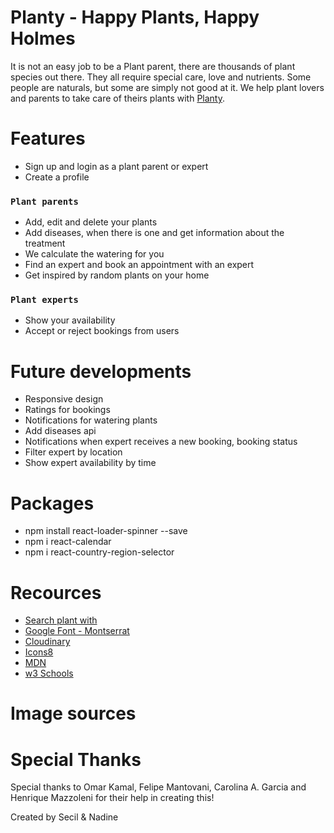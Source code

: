 # Planty - Happy Plants, Happy Holmes

It is not an easy job to be a Plant parent, there are thousands of plant species out there. They all require special care, love and nutrients. Some people are naturals, but some are simply not good at it. We help plant lovers and parents to take care of theirs plants with [Planty](https://planty-by-ns.netlify.app/).

# Features 

- Sign up and login as a plant parent or expert
- Create a profile

### `Plant parents` 
- Add, edit and delete your plants
- Add diseases, when there is one and get information about the treatment
- We calculate the watering for you
- Find an expert and book an appointment with an expert
- Get inspired by random plants on your home

### `Plant experts`
- Show your availability
- Accept or reject bookings from users

# Future developments

- Responsive design
- Ratings for bookings
- Notifications for watering plants
- Add diseases api
- Notifications when expert receives a new booking, booking status
- Filter expert by location
- Show expert availability by time

# Packages

- npm install react-loader-spinner --save
- npm i react-calendar
- npm i react-country-region-selector

# Recources

- [Search plant with](https://perenual.com/docs/api)
- [Google Font - Montserrat](https://fonts.googleapis.com/css2?family=Montserrat+Alternates:ital,wght@0,100;0,200;0,300;0,400;0,500;0,600;0,700;0,800;0,900;1,100;1,200;1,300;1,400;1,500;1,600;1,700;1,800;1,900&display=swap)
- [Cloudinary](https://cloudinary.com/)
- [Icons8](https://icons8.com/)
- [MDN](https://developer.mozilla.org/en-US/)
- [w3 Schools](https://www.w3schools.com/graphics/game_components.asp)

# Image sources


# Special Thanks

Special thanks to Omar Kamal, Felipe Mantovani, Carolina A. Garcia and Henrique Mazzoleni for their help in creating this!

Created by Secil & Nadine


